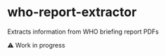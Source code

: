 # who-report-extractor
Extracts information from WHO briefing report PDFs

:warning: Work in progress
